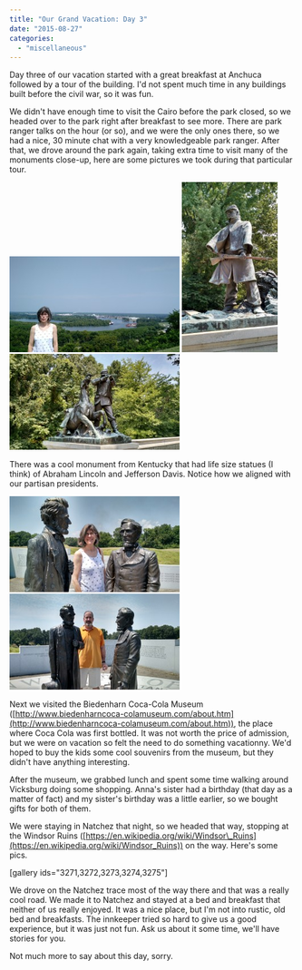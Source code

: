 ```yaml
---
title: "Our Grand Vacation: Day 3"
date: "2015-08-27"
categories: 
  - "miscellaneous"
---
```


Day three of our vacation started with a great breakfast at Anchuca followed by a tour of the building. I'd not spent much time in any buildings built before the civil war, so it was fun.

We didn't have enough time to visit the Cairo before the park closed, so we headed over to the park right after breakfast to see more. There are park ranger talks on the hour (or so), and we were the only ones there, so we had a nice, 30 minute chat with a very knowledgeable park ranger. After that, we drove around the park again, taking extra time to visit many of the monuments close-up, here are some pictures we took during that particular tour.

[![2015-08-05 11.06.21-2](images/2015-08-05-11.06.21-2-300x169.jpg)](http://www.thewargos.com/wp-content/uploads/2015/08/2015-08-05-11.06.21-2.jpg) [![2015-08-05 11.41.45](images/2015-08-05-11.41.45-169x300.jpg)](http://www.thewargos.com/wp-content/uploads/2015/08/2015-08-05-11.41.45.jpg) [![2015-08-05 11.42.05](images/2015-08-05-11.42.05-300x169.jpg)](http://www.thewargos.com/wp-content/uploads/2015/08/2015-08-05-11.42.05.jpg)

There was a cool monument from Kentucky that had life size statues (I think) of Abraham Lincoln and Jefferson Davis. Notice how we aligned with our partisan presidents.

[![2015-08-05 12.09.38](images/2015-08-05-12.09.38-300x169.jpg)](http://www.thewargos.com/wp-content/uploads/2015/08/2015-08-05-12.09.38.jpg) [![](images/2015-08-05-12.10.00-300x169.jpg)](http://www.thewargos.com/wp-content/uploads/2015/08/2015-08-05-12.10.00.jpg)

Next we visited the Biedenharn Coca-Cola Museum ([http://www.biedenharncoca-colamuseum.com/about.htm](http://www.biedenharncoca-colamuseum.com/about.htm)), the place where Coca Cola was first bottled. It was not worth the price of admission, but we were on vacation so felt the need to do something vacationny. We'd hoped to buy the kids some cool souvenirs from the museum, but they didn't have anything interesting.

After the museum, we grabbed lunch and spent some time walking around Vicksburg doing some shopping. Anna's sister had a birthday (that day as a matter of fact) and my sister's birthday was a little earlier, so we bought gifts for both of them.

We were staying in Natchez that night, so we headed that way, stopping at the Windsor Ruins ([https://en.wikipedia.org/wiki/Windsor\_Ruins](https://en.wikipedia.org/wiki/Windsor_Ruins)) on the way. Here's some pics.

\[gallery ids="3271,3272,3273,3274,3275"\]

We drove on the Natchez trace most of the way there and that was a really cool road. We made it to Natchez and stayed at a bed and breakfast that neither of us really enjoyed. It was a nice place, but I'm not into rustic, old bed and breakfasts. The innkeeper tried so hard to give us a good experience, but it was just not fun. Ask us about it some time, we'll have stories for you.

Not much more to say about this day, sorry.
